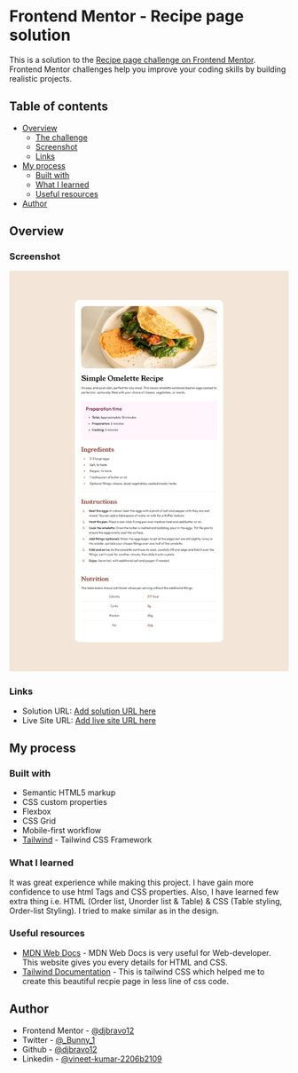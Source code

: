 # Frontend Mentor - Recipe page solution

This is a solution to the [Recipe page challenge on Frontend Mentor](https://www.frontendmentor.io/challenges/recipe-page-KiTsR8QQKm). Frontend Mentor challenges help you improve your coding skills by building realistic projects.

## Table of contents

- [Overview](#overview)
  - [The challenge](#the-challenge)
  - [Screenshot](#screenshot)
  - [Links](#links)
- [My process](#my-process)
  - [Built with](#built-with)
  - [What I learned](#what-i-learned)
  - [Useful resources](#useful-resources)
- [Author](#author)


## Overview

### Screenshot

![](./design/127.0.0.1_5500_index.html.png)

### Links

- Solution URL: [Add solution URL here](https://your-solution-url.com)
- Live Site URL: [Add live site URL here](https://your-live-site-url.com)

## My process

### Built with

- Semantic HTML5 markup
- CSS custom properties
- Flexbox
- CSS Grid
- Mobile-first workflow
- [Tailwind](https://tailwindcss.com/) - Tailwind CSS Framework

### What I learned

It was great experience while making this project. I have gain more confidence to use html Tags and CSS properties. Also, I have learned few extra thing i.e. HTML (Order list, Unorder list & Table) & CSS (Table styling, Order-list Styling). I tried to make similar as in the design.

### Useful resources

- [MDN Web Docs](https://developer.mozilla.org/en-US/) - MDN Web Docs is very useful for Web-developer. This website gives you every details for HTML and CSS.
- [Tailwind Documentation](https://tailwindcss.com/) - This is tailwind CSS which helped me to create this beautiful recpie page in less line of css code.


## Author

- Frontend Mentor - [@djbravo12](https://www.frontendmentor.io/profile/djbravo12)
- Twitter - [@_Bunny_1](https://twitter.com/_Bunny_1)
- Github - [@djbravo12](https://github.com/djbravo12)
- Linkedin - [@vineet-kumar-2206b2109](https://www.linkedin.com/in/vineet-kumar-2206b2109/)

